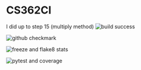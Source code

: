 # CS362CI
I did up to step 15 (multiply method)
![build success ](https://i.imgur.com/ahYWxHi.jpg)

![github checkmark](https://i.imgur.com/UqZJzIk.jpg)

![freeze and flake8 stats](https://i.imgur.com/TNWidNv.jpg)

![pytest and coverage](https://i.imgur.com/mqpCppF.jpg)




